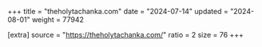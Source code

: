 +++
title = "theholytachanka.com"
date = "2024-07-14"
updated = "2024-08-01"
weight = 77942

[extra]
source = "https://theholytachanka.com/"
ratio = 2
size = 76
+++
